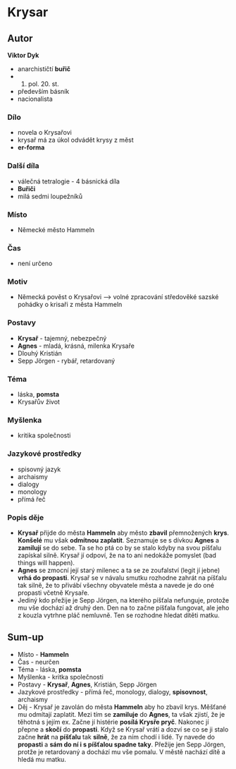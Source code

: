 # Krysar

## Autor
**Viktor Dyk**
- anarchističtí **buřič**
- 1. pol. 20. st.
- především básník
- nacionalista
### Dílo
- novela o Krysařovi
- krysař má za úkol odvádět krysy z měst
- **er-forma**
### Další díla
- válečná tetralogie - 4 básnická díla
- **Buřiči**
- milá sedmi loupežníků
### Místo
- Německé město Hammeln
### Čas
- není určeno
### Motiv
- Německá pověst o Krysařovi --> volné zpracování středověké sazské pohádky o krisaři z města Hammeln
### Postavy
- **Krysař** - tajemný, nebezpečný
- **Agnes** - mladá, krásná, milenka Krysaře
- Dlouhý Kristián
- Sepp Jörgen - rybář, retardovaný
### Téma
- láska, **pomsta**
- Krysařův život
### Myšlenka
- kritika společnosti
### Jazykové prostředky
- spisovný jazyk
- archaismy
- dialogy
- monology
- přímá řeč
### Popis děje
- **Krysař** přijde do města **Hammeln** aby město **zbavil** přemnožených **krys**. **Konšelé** mu však **odmítnou zaplatit**. Seznamuje se s dívkou **Agnes** a **zamilují** se do sebe. Ta se ho ptá co by se stalo kdyby na svou píšťalu zapískal silně. Krysař jí odpoví, že na to ani nedokáže pomyslet (bad things will happen).
- **Agnes** se zmocní její starý milenec a ta se ze zoufalství (legit jí jebne) **vrhá do propasti**. Krysař se v návalu smutku rozhodne zahrát na píšťalu tak silně, že to přivábí všechny obyvatele města a navede je do oné propasti včetně Krysaře.
- Jediný kdo přežije je Sepp Jörgen, na kterého píšťala nefunguje, protože mu vše dochází až druhý den. Den na to začne píšťala fungovat, ale jeho z kouzla vytrhne pláč nemluvně. Ten se rozhodne hledat dítěti matku.
## Sum-up
- Místo - **Hammeln**
- Čas - neurčen
- Téma - láska, **pomsta**
- Myšlenka - kritka společnosti
- Postavy - **Krysař**, **Agnes**, Kristián, Sepp Jörgen
- Jazykové prostředky - přímá řeč, monology, dialogy, **spisovnost**, archaismy
- Děj - Krysař je zavolán do města **Hammeln** aby ho zbavil krys. Měšťané mu odmítají zaplatit. Mezi tím se **zamiluje** do **Agnes**, ta však zjistí, že je těhotná s jejím ex. Začne jí histérie **posílá Krysře pryč**. Nakonec jí přepne a **skočí** do **propasti**. Když se Krysař vrátí a dozví se co se ji stalo začne **hrát** na **píšťalu** tak **silně**, že za ním chodí i lidé. Ty navede do **propasti** a **sám do ní i s píšťalou spadne taky**. Přežije jen Sepp Jörgen, protže je retardovaný a dochází mu vše pomalu. V městě nachází dítě a hledá mu matku. 